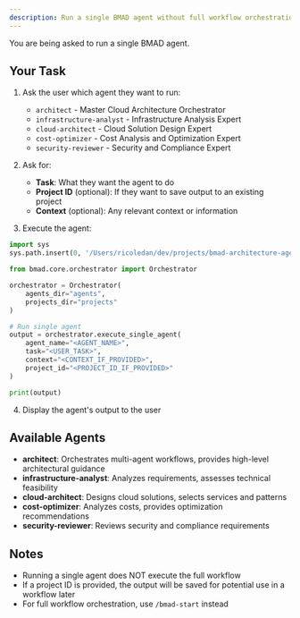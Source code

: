 ```yaml
---
description: Run a single BMAD agent without full workflow orchestration
---
```


You are being asked to run a single BMAD agent.

## Your Task

1. Ask the user which agent they want to run:
   - `architect` - Master Cloud Architecture Orchestrator
   - `infrastructure-analyst` - Infrastructure Analysis Expert
   - `cloud-architect` - Cloud Solution Design Expert
   - `cost-optimizer` - Cost Analysis and Optimization Expert
   - `security-reviewer` - Security and Compliance Expert

2. Ask for:
   - **Task**: What they want the agent to do
   - **Project ID** (optional): If they want to save output to an existing project
   - **Context** (optional): Any relevant context or information

3. Execute the agent:

```python
import sys
sys.path.insert(0, '/Users/ricoledan/dev/projects/bmad-architecture-agent')

from bmad.core.orchestrator import Orchestrator

orchestrator = Orchestrator(
    agents_dir="agents",
    projects_dir="projects"
)

# Run single agent
output = orchestrator.execute_single_agent(
    agent_name="<AGENT_NAME>",
    task="<USER_TASK>",
    context="<CONTEXT_IF_PROVIDED>",
    project_id="<PROJECT_ID_IF_PROVIDED>"
)

print(output)
```

4. Display the agent's output to the user

## Available Agents

- **architect**: Orchestrates multi-agent workflows, provides high-level architectural guidance
- **infrastructure-analyst**: Analyzes requirements, assesses technical feasibility
- **cloud-architect**: Designs cloud solutions, selects services and patterns
- **cost-optimizer**: Analyzes costs, provides optimization recommendations
- **security-reviewer**: Reviews security and compliance requirements

## Notes

- Running a single agent does NOT execute the full workflow
- If a project ID is provided, the output will be saved for potential use in a workflow later
- For full workflow orchestration, use `/bmad-start` instead
